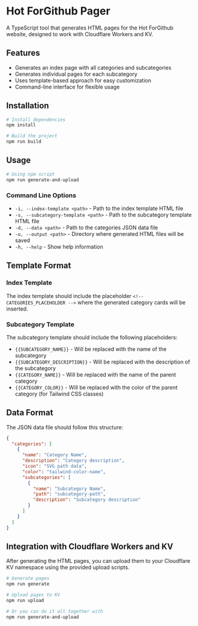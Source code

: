 # Hot ForGithub Pager

A TypeScript tool that generates HTML pages for the Hot ForGithub website, designed to work with Cloudflare Workers and KV.

## Features

- Generates an index page with all categories and subcategories
- Generates individual pages for each subcategory
- Uses template-based approach for easy customization
- Command-line interface for flexible usage

## Installation

```bash
# Install dependencies
npm install

# Build the project
npm run build
```

## Usage

```bash
# Using npm script
npm run generate-and-upload
```

### Command Line Options

- `-i, --index-template <path>` - Path to the index template HTML file
- `-s, --subcategory-template <path>` - Path to the subcategory template HTML file
- `-d, --data <path>` - Path to the categories JSON data file
- `-o, --output <path>` - Directory where generated HTML files will be saved
- `-h, --help` - Show help information

## Template Format

### Index Template

The index template should include the placeholder `<!-- CATEGORIES_PLACEHOLDER -->` where the generated category cards will be inserted.

### Subcategory Template

The subcategory template should include the following placeholders:
- `{{SUBCATEGORY_NAME}}` - Will be replaced with the name of the subcategory
- `{{SUBCATEGORY_DESCRIPTION}}` - Will be replaced with the description of the subcategory
- `{{CATEGORY_NAME}}` - Will be replaced with the name of the parent category
- `{{CATEGORY_COLOR}}` - Will be replaced with the color of the parent category (for Tailwind CSS classes)

## Data Format

The JSON data file should follow this structure:

```json
{
  "categories": [
    {
      "name": "Category Name",
      "description": "Category description",
      "icon": "SVG path data",
      "color": "tailwind-color-name",
      "subcategories": [
        {
          "name": "Subcategory Name",
          "path": "subcategory-path",
          "description": "Subcategory description"
        }
      ]
    }
  ]
}
```

## Integration with Cloudflare Workers and KV

After generating the HTML pages, you can upload them to your Cloudflare KV namespace using the provided upload scripts.

```bash
# Generate pages
npm run generate

# Upload pages to KV
npm run upload

# Or you can do it all together with
npm run generate-and-upload
```
